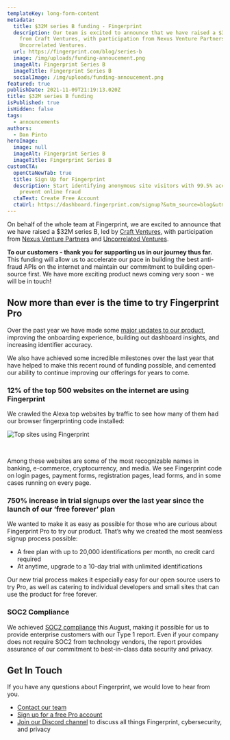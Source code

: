 ```yaml
---
templateKey: long-form-content
metadata:
  title: $32M series B funding - Fingerprint
  description: Our team is excited to announce that we have raised a $32M series B
    from Craft Ventures, with participation from Nexus Venture Partners and
    Uncorrelated Ventures.
  url: https://fingerprint.com/blog/series-b
  image: /img/uploads/funding-annoucement.png
  imageAlt: Fingerprint Series B
  imageTitle: Fingerprint Series B
  socialImage: /img/uploads/funding-annoucement.png
featured: true
publishDate: 2021-11-09T21:19:13.020Z
title: $32M series B funding
isPublished: true
isHidden: false
tags:
  - announcements
authors:
  - Dan Pinto
heroImage:
  image: null
  imageAlt: Fingerprint Series B
  imageTitle: Fingerprint Series B
customCTA:
  openCtaNewTab: true
  title: Sign Up for Fingerprint
  description: Start identifying anonymous site visitors with 99.5% accuracy to
    prevent online fraud
  ctaText: Create Free Account
  ctaUrl: https://dashboard.fingerprint.com/signup?&utm_source=blog&utm_medium=website&utm_campaign=blog
---
```

On behalf of the whole team at Fingerprint, we are excited to announce that we have raised a $32M series B, led by <a href="https://www.craftventures.com/" target="_blank" rel="noopener">Craft Ventures</a>, with participation from <a href="https://nexusvp.com/" target="_blank" rel="noopener">Nexus Venture Partners</a> and <a href="https://uncorrelated.com/" target="_blank" rel="noopener">Uncorrelated Ventures</a>.

**To our customers - thank you for supporting us in our journey thus far.** This funding will allow us to accelerate our pace in building the best anti-fraud APIs on the internet and maintain our commitment to building open-source first. We have more exciting product news coming very soon - we will be in touch!

## Now more than ever is the time to try Fingerprint Pro

Over the past year we have made some [major updates to our product](/blog/product-update-11-2021/), improving the onboarding experience, building out dashboard insights, and increasing identifier accuracy. 

We also have achieved some incredible milestones over the last year that have helped to make this recent round of funding possible, and cemented our ability to continue improving our offerings for years to come.

### 12% of the top 500 websites on the internet are using Fingerprint

We crawled the Alexa top websites by traffic to see how many of them had our browser fingerprinting code installed:

![Top sites using Fingerprint](/img/uploads/web-crawler-stats-1-.png "Top sites using Fingerprint")

<br>

Among these websites are some of the most recognizable names in banking, e-commerce, cryptocurrency, and media. We see Fingerprint code on login pages, payment forms, registration pages, lead forms, and in some cases running on every page. 

### 750% increase in trial signups over the last year since the launch of our ‘free forever’ plan

We wanted to make it as easy as possible for those who are curious about Fingerprint Pro to try our product. That’s why we created the most seamless signup process possible:

* A free plan with up to 20,000 identifications per month, no credit card required
* At anytime, upgrade to a 10-day trial with unlimited identifications

Our new trial process makes it especially easy for our open source users to try Pro, as well as catering to individual developers and small sites that can use the product for free forever.

### SOC2 Compliance

We achieved [SOC2 compliance](/blog/soc-2-type-1/) this August, making it possible for us to provide enterprise customers with our Type 1 report. Even if your company does not require SOC2 from technology vendors, the report provides assurance of our commitment to best-in-class data security and privacy.

## Get In Touch

If you have any questions about Fingerprint, we would love to hear from you.

* [Contact our team](/contact-sales/)
* [Sign up for a free Pro account](https://dashboard.fingerprint.com/signup)
* [Join our Discord channel](https://discord.gg/ad6R2ttHVX) to discuss all things Fingerprint, cybersecurity, and privacy